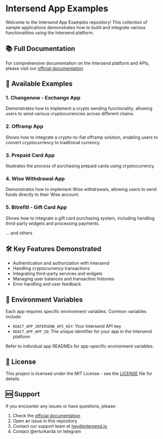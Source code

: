 # Intersend App Examples

Welcome to the Intersend App Examples repository! This collection of sample applications demonstrates how to build and integrate various functionalities using the Intersend platform.



## 📚 Full Documentation

For comprehensive documentation on the Intersend platform and APIs, please visit our [official documentation](https://intersend.mintlify.app/overview).

## 🧰 Available Examples

### 1. Changenow - Exchange App
Demonstrates how to implement a crypto sending functionality, allowing users to send various cryptocurrencies across different chains.

### 2. Offramp App
Shows how to integrate a crypto-to-fiat offramp solution, enabling users to convert cryptocurrency to traditional currency.

### 3. Prepaid Card App
Illustrates the process of purchasing prepaid cards using cryptocurrency.

### 4. Wise Withdrawal App
Demonstrates how to implement Wise withdrawals, allowing users to send funds directly to their Wise account.

### 5. Bitrefill - Gift Card App
Shows how to integrate a gift card purchasing system, including handling third-party widgets and processing payments.

... and others

## 🛠 Key Features Demonstrated

- Authentication and authorization with Intersend
- Handling cryptocurrency transactions
- Integrating third-party services and widgets
- Managing user balances and transaction histories
- Error handling and user feedback

## 🔑 Environment Variables

Each app requires specific environment variables. Common variables include:

- `REACT_APP_INTERSEND_API_KEY`: Your Intersend API key
- `REACT_APP_APP_ID`: The unique identifier for your app in the Intersend platform

Refer to individual app READMEs for app-specific environment variables.

## 📄 License

This project is licensed under the MIT License - see the [LICENSE](LICENSE) file for details.

## 🆘 Support

If you encounter any issues or have questions, please:

1. Check the [official documentation](https://intersend.mintlify.app/overview)
2. Open an issue in this repository
3. Contact our support team at hey@intersend.io
4. Contact @erturkarda on telegram
